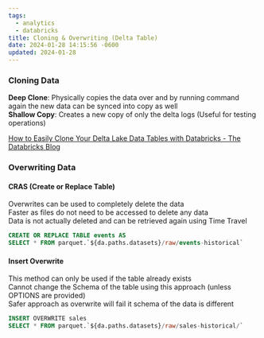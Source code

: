 ```yaml
---
tags:
  - analytics
  - databricks
title: Cloning & Overwriting (Delta Table)
date: 2024-01-28 14:15:56 -0600
updated: 2024-01-28
---
```


### Cloning Data

**Deep Clone**: Physically copies the data over and by running command again the new data can be synced into copy as well  
**Shallow Copy**: Creates a new copy of only the delta logs (Useful for testing operations)

[How to Easily Clone Your Delta Lake Data Tables with Databricks - The Databricks Blog](https://databricks.com/blog/2020/09/15/easily-clone-your-delta-lake-for-testing-sharing-and-ml-reproducibility.html)

### Overwriting Data

#### CRAS (Create or Replace Table)
Overwrites can be used to completely delete the data  
Faster as files do not need to be accessed to delete any data  
Data is not actually deleted and can be retrieved again using Time Travel

````sql
CREATE OR REPLACE TABLE events AS
SELECT * FROM parquet.`${da.paths.datasets}/raw/events-historical`
````

#### Insert Overwrite
This method can only be used if the table already exists  
Cannot change the Schema of the table using this approach (unless OPTIONS are provided)  
Safer approach as overwrite will fail it schema of the data is different

````sql
INSERT OVERWRITE sales
SELECT * FROM parquet.`${da.paths.datasets}/raw/sales-historical/`
````
